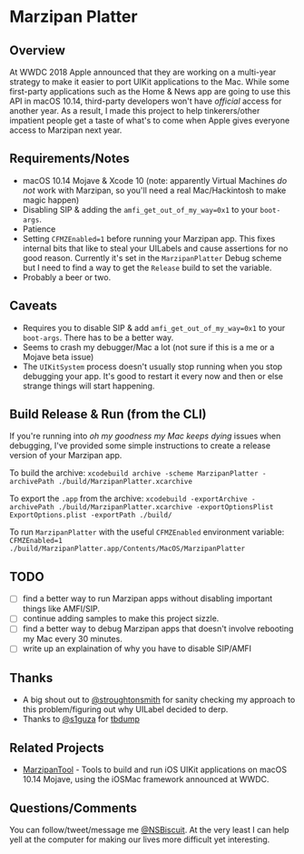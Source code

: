 # Marzipan Platter
## Overview
At WWDC 2018 Apple announced that they are working on a multi-year strategy to make it easier to port UIKit applications to the Mac. While some first-party applications such as the Home & News app are going to use this API in macOS 10.14, third-party developers won't have _official_ access for another year. As a result, I made this project to help tinkerers/other impatient people get a taste of what's to come when Apple gives everyone access to Marzipan next year.

## Requirements/Notes
- macOS 10.14 Mojave & Xcode 10 (note: apparently Virtual Machines *do not* work with Marzipan, so you'll need a real Mac/Hackintosh to make magic happen)
- Disabling SIP & adding the `amfi_get_out_of_my_way=0x1` to your `boot-args`.
- Patience
- Setting `CFMZEnabled=1` before running your Marzipan app. This fixes internal bits that like to steal your UILabels and cause assertions for no good reason. Currently it's set in the `MarzipanPlatter` Debug scheme but I need to find a way to get the `Release` build to set the variable.
- Probably a beer or two.

## Caveats
- Requires you to disable SIP & add `amfi_get_out_of_my_way=0x1` to your `boot-args`. There has to be a better way.
- Seems to crash my debugger/Mac a lot (not sure if this is a me or a Mojave beta issue)
- The `UIKitSystem` process doesn't usually stop running when you stop debugging your app. It's good to restart it every now and then or else strange things will start happening.

## Build Release & Run (from the CLI)
If you're running into _oh my goodness my Mac keeps dying_ issues when debugging, I've provided some simple instructions to create a release version of your Marzipan app.

To build the archive: 
`xcodebuild archive -scheme MarzipanPlatter -archivePath ./build/MarzipanPlatter.xcarchive`

To export the `.app` from the archive: 
`xcodebuild -exportArchive -archivePath ./build/MarzipanPlatter.xcarchive -exportOptionsPlist ExportOptions.plist -exportPath ./build/`

To run `MarzipanPlatter` with the useful `CFMZEnabled` environment variable:
`CFMZEnabled=1 ./build/MarzipanPlatter.app/Contents/MacOS/MarzipanPlatter`

## TODO
- [ ] find a better way to run Marzipan apps without disabling important things like AMFI/SIP.
- [ ] continue adding samples to make this project sizzle.
- [ ] find a better way to debug Marzipan apps that doesn't involve rebooting my Mac every 30 minutes.
- [ ] write up an explaination of why you have to disable SIP/AMFI

## Thanks
- A big shout out to [@stroughtonsmith](https://twitter.com/stroughtonsmith) for sanity checking my approach to this problem/figuring out why UILabel decided to derp.
- Thanks to [@s1guza](https://twitter.com/s1guza) for [tbdump](https://github.com/Siguza/tbdump)

## Related Projects
- [MarzipanTool](https://github.com/zhuowei/MarzipanTool) - Tools to build and run iOS UIKit applications on macOS 10.14 Mojave, using the iOSMac framework announced at WWDC.

## Questions/Comments
You can follow/tweet/message me [@NSBiscuit](https://twitter.com/NSBiscuit). At the very least I can help yell at the computer for making our lives more difficult yet interesting.
